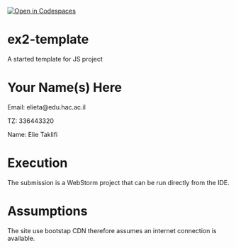 [![Open in Codespaces](https://classroom.github.com/assets/launch-codespace-9f69c29eadd1a2efcce9672406de9a39573de1bdf5953fef360cfc2c3f7d7205.svg)](https://classroom.github.com/open-in-codespaces?assignment_repo_id=9169075)
# ex2-template
A started template for JS project

<h1>Your Name(s) Here</h1>
<p>Email: elieta@edu.hac.ac.il</p>
<p>TZ: 336443320</p>
<p>Name: Elie Taklifi</p>

<h1>Execution</h1>
<p>
The submission is a WebStorm project that can be run directly from the IDE.
</p>
<h1>Assumptions</h1>
<p>
  The site use bootstap CDN therefore assumes an internet connection is available.
</p>
